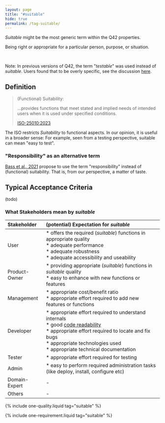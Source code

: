 ```yaml
---
layout: page
title: "#suitable"
hide: true
permalink: /tag-suitable/
---
```


_Suitable_ might be the most generic term within the Q42 properties.

<div class="arc42-help" markdown="1">

Being right or appropriate for a particular person, purpose, or situation.
</div><br>

Note: In previous versions of Q42, the term "_testable_" was used instead of _suitable_.
Users found that to be overly specific, see the discussion [here](https://github.com/arc42/quality.arc42.org-site/issues/90).


## Definition

>(Functional) Suitability:
>
>...provides functions that meet stated and implied needs of intended users when it is used under specified conditions.
>
>[ISO-25010:2023](/references/#iso-25010-2023)

The ISO restricts _Suitability_ to functional aspects. 
In our opinion, it is useful in a broader sense: For example, seen from a testing perspective, suitable can mean "easy to test". 

### "Responsibility" as an alternative term

[Bass et al., 2021](/references/#bass2021software) propose to use the term "responsibility" instead of (functional) suitability.
That is, from our perspective, a matter of taste.

## Typical Acceptance Criteria

(todo)

### What Stakeholders mean by _suitable_ 


| Stakeholder | (potential) Expectation for _suitable_ |
|:--- |:--- |
| User |* offers the required (_suitable_) functions in appropriate quality<br>* adequate performance<br>* adequate robustness<br>* adequate accessibility and useability|
| Product-Owner |* providing appropriate (_suitable_) functions in _suitable_ quality<br>* easy to enhance with new functions or features<br> |
| Management |* appropriate cost/benefit ratio<br>* appropriate effort required to add new features or functions  |
| Developer |* appropriate effort required to understand internals<br>* good [code readability](/qualities/code-readability)<br>* appropriate effort required to locate and fix bugs<br>* appropriate technologies used<br>* appropriate technical documentation  |
| Tester |* appropriate effort required for testing |
| Admin |* easy to perform required administration tasks (like deploy, install, configure etc)  |
| Domain-Expert | - |
| Others | -   |



<!-- include all qualities associated with this tag -->
{% include one-quality.liquid tag="suitable"  %}

<!-- include all requirements associated with this tag -->
{% include one-requirement.liquid tag="suitable"  %}

